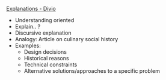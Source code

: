 [Explanations - Divio](https://documentation.divio.com/explanation/)

- Understanding oriented
- Explain.. ?
- Discursive explanation
- Analogy: Article on culinary social history
- Examples:
  - Design decisions
  - Historical reasons
  - Technical constraints
  - Alternative solutions/approaches to a specific problem